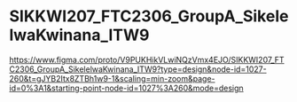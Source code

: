 # SIKKWI207_FTC2306_GroupA_SikelelwaKwinana_ITW9
https://www.figma.com/proto/V9PUKHikVLwiNQzVmx4EJO/SIKKWI207_FTC2306_GroupA_SikelelwaKwinana_ITW9?type=design&node-id=1027-260&t=gJYB2Itx8ZTBh1w9-1&scaling=min-zoom&page-id=0%3A1&starting-point-node-id=1027%3A260&mode=design
